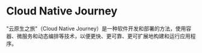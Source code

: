 # Cloud Native Journey
"云原生之旅"（Cloud Native Journey）是一种软件开发和部署的方法，使用容器、微服务和动态编排等技术，以便更快、更可靠、更可扩展地构建和运行应用程序。
